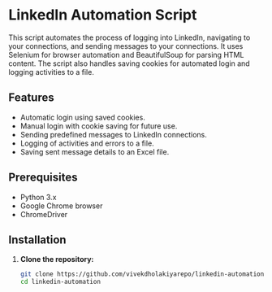 # LinkedIn Automation Script

This script automates the process of logging into LinkedIn, navigating to your connections, and sending messages to your connections. It uses Selenium for browser automation and BeautifulSoup for parsing HTML content. The script also handles saving cookies for automated login and logging activities to a file.

## Features

- Automatic login using saved cookies.
- Manual login with cookie saving for future use.
- Sending predefined messages to LinkedIn connections.
- Logging of activities and errors to a file.
- Saving sent message details to an Excel file.

## Prerequisites

- Python 3.x
- Google Chrome browser
- ChromeDriver

## Installation

1. **Clone the repository:**

   ```bash
   git clone https://github.com/vivekdholakiyarepo/linkedin-automation.git
   cd linkedin-automation
